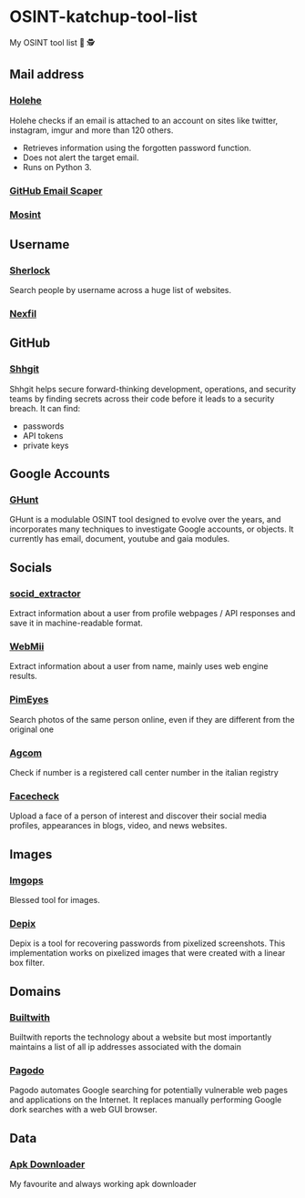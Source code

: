 # OSINT-katchup-tool-list
My OSINT tool list 🥵 🕵️ 

## Mail address
### [Holehe](https://github.com/megadose/holehe)
Holehe checks if an email is attached to an account on sites like twitter, instagram, imgur and more than 120 others.

- Retrieves information using the forgotten password function.
- Does not alert the target email.
- Runs on Python 3.

### [GitHub Email Scaper](https://github.com/andyjsmith/GitHub-Email-Scraper)
### [Mosint](https://github.com/alpkeskin/mosint)

## Username
### [Sherlock](https://github.com/sherlock-project/sherlock)
Search people by username across a huge list of websites.
### [Nexfil](https://github.com/thewhiteh4t/nexfil)
## GitHub
### [Shhgit](https://github.com/eth0izzle/shhgit)
Shhgit helps secure forward-thinking development, operations, and security teams by finding secrets across their code before it leads to a security breach.
It can find:
- passwords
- API tokens
- private keys

## Google Accounts
### [GHunt](https://github.com/mxrch/GHunt)
GHunt is a modulable OSINT tool designed to evolve over the years, and incorporates many techniques to investigate Google accounts, or objects.
It currently has email, document, youtube and gaia modules.

## Socials
### [socid_extractor](https://github.com/soxoj/socid-extractor)
Extract information about a user from profile webpages / API responses and save it in machine-readable format.

### [WebMii](https://webmii.com/)
Extract information about a user from name, mainly uses web engine results.

### [PimEyes](https://pimeyes.com/en)
Search photos of the same person online, even if they are different from the original one

### [Agcom](https://www.agcom.it/numerazionicallcenter)
Check if number is a registered call center number in the italian registry

### [Facecheck](https://facecheck.id)
Upload a face of a person of interest and discover their social media profiles, appearances in blogs, video, and news websites.

## Images
### [Imgops](https://imgops.com/)
Blessed tool for images.

### [Depix](https://github.com/beurtschipper/Depix)
Depix is a tool for recovering passwords from pixelized screenshots.
This implementation works on pixelized images that were created with a linear box filter.

## Domains

### [Builtwith](https://builtwith.com/)
Builtwith reports the technology about a website but most importantly maintains a list of all ip addresses associated with the domain 

### [Pagodo](https://github.com/opsdisk/pagodo)
Pagodo automates Google searching for potentially vulnerable web pages and applications on the Internet. It replaces manually performing Google dork searches with a web GUI browser.

## Data

### [Apk Downloader](https://apkcombo.com/)
My favourite and always working apk downloader
